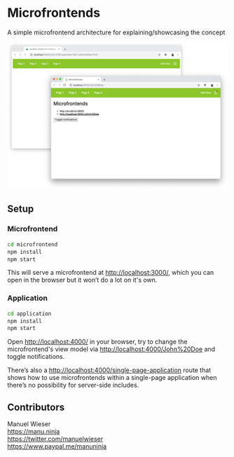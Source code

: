 # Microfrontends

A simple microfrontend architecture for explaining/showcasing the concept

![](microfrontends.png)

## Setup

### Microfrontend

```bash
cd microfrontend
npm install
npm start
```

This will serve a microfrontend at <http://localhost:3000/>, which you can open in the browser but it won’t do a lot on it's own.

### Application

```bash
cd application
npm install
npm start
```

Open <http://localhost:4000/> in your browser, try to change the microfrontend's view model via <http://localhost:4000/John%20Doe> and toggle notifications.

There’s also a <http://localhost:4000/single-page-application> route that shows how to use microfrontends within a single-page application when there’s no possibility for server-side includes.

## Contributors

Manuel Wieser<br>
<https://manu.ninja><br>
<https://twitter.com/manuelwieser><br>
<https://www.paypal.me/manuninja><br>

